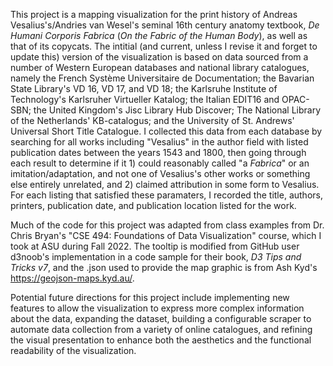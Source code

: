 This project is a mapping visualization for the print history of Andreas Vesalius's/Andries van Wesel's seminal 16th century anatomy textbook, _De Humani Corporis Fabrica_ (_On the Fabric of the Human Body_), as well as that of its copycats. The intitial (and current, unless I revise it and forget to update this) version of the visualization is based on data sourced from a number of Western European databases and national library catalogues, namely the French Système Universitaire de Documentation; the Bavarian State Library's VD 16, VD 17, and VD 18; the Karlsruhe Institute of Technology's Karlsruher Virtueller Katalog; the Italian EDIT16 and OPAC-SBN; the United Kingdom's Jisc Library Hub Discover; The National Library of the Netherlands' KB-catalogus; and the University of St. Andrews' Universal Short Title Catalogue. I collected this data from each database by searching for all works including "Vesalius" in the author field with listed publication dates between the years 1543 and 1800, then going through each result to determine if it 1) could reasonably called "a _Fabrica_" or an imitation/adaptation, and not one of Vesalius's other works or something else entirely unrelated, and 2) claimed attribution in some form to Vesalius. For each listing that satisfied these paramaters, I recorded the title, authors, printers, publication date, and publication location listed for the work.

Much of the code for this project was adapted from class examples from Dr. Chris Bryan's "CSE 494: Foundations of Data Visualization" course, which I took at ASU during Fall 2022. The tooltip is modified from GitHub user d3noob's implementation in a code sample for their book, _D3 Tips and Tricks v7_, and the .json used to provide the map graphic is from Ash Kyd's https://geojson-maps.kyd.au/. 

Potential future directions for this project include implementing new features to allow the visualization to express more complex information about the data, expanding the dataset, building a configurable scraper to automate data collection from a variety of online catalogues, and refining the visual presentation to enhance both the aesthetics and the functional readability of the visualization.
